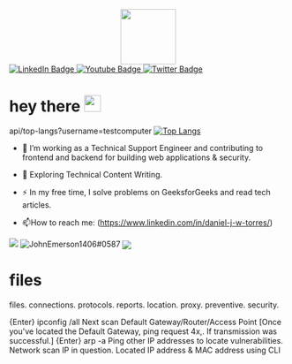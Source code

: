<div id="header" align="center">
  <img src="https://media.giphy.com/media/M9gbBd9nbDrOTu1Mqx/giphy.gif" width="100"/>
</div>
<div id="badges">
  <a href="https://www.linkedin.com/in/daniel-j-w-torres/">
    <img src="https://img.shields.io/badge/LinkedIn-blue?style=for-the-badge&logo=linkedin&logoColor=white" alt="LinkedIn Badge"/>
  </a>
  <a href="your-youtube-URL">
    <img src="https://img.shields.io/badge/YouTube-red?style=for-the-badge&logo=youtube&logoColor=white" alt="Youtube Badge"/>
  </a>
  <a href="your-twitter-URL">
    <img src="https://img.shields.io/badge/Twitter-blue?style=for-the-badge&logo=twitter&logoColor=white" alt="Twitter Badge"/>
  </a>
</div>

<h1>
  hey there
  <img src="https://media.giphy.com/media/hvRJCLFzcasrR4ia7z/giphy.gif" width="30px"/>
</h1>


api/top-langs?username=testcomputer
[![Top Langs](https://github-readme-stats.vercel.app/api/top-langs/?username=testcomputer)](https://github.com/testcomputer/github-readme-stats)


- :telescope: I’m working as a Technical Support Engineer and contributing to frontend and backend for building web applications & security.

- :seedling: Exploring Technical Content Writing.

- :zap: In my free time, I solve problems on GeeksforGeeks and read tech articles.

- :mailbox:How to reach me:  (https://www.linkedin.com/in/daniel-j-w-torres/)


<img src="https://camo.githubusercontent.com/b994fc2dc47e1b1c3bb4932c4b37df5930ec6cae8187a2f363ff63a906b23de4/68747470733a2f2f696d672e736869656c64732e696f2f62616467652f2d4769744875622d3138313731373f7374796c653d666f722d7468652d6261646765266c6f676f3d476974487562266c6f676f436f6c6f723d776869746527" data-canonical-src="https://img.shields.io/badge/-GitHub-181717?style=for-the-badge&amp;logo=GitHub&amp;logoColor=white'" style="max-width: 100%;">
<img src="https://camo.githubusercontent.com/3f990cfefb64f13d28397fe586c3aa38a81fde585de479205d63c79363ebe07a/68747470733a2f2f696d672e736869656c64732e696f2f62616467652f446973636f72642d3732383944413f7374796c653d666f722d7468652d6261646765266c6f676f3d646973636f7264266c6f676f436f6c6f723d7768697465" alt="JohnEmerson1406#0587" data-canonical-src="https://img.shields.io/badge/Discord-7289DA?style=for-the-badge&amp;logo=discord&amp;logoColor=white" style="max-width: 100%;">

<img align="center" src="https://camo.githubusercontent.com/d13643f87a628203f5f3f8eaf8352acf18ea045e8f4d255b8b39345478396d36/68747470733a2f2f6769746875622d726561646d652d73746174732e76657263656c2e6170702f6170692f746f702d6c616e67732f3f757365726e616d653d6a307368626c30636b266c61796f75743d636f6d70616374267468656d653d6769746875625f6461726b26686964655f626f726465723d74727565" data-canonical-src="https://github-readme-stats.vercel.app/api/top-langs/?username=testcomputer&amp;layout=compact&amp;theme=github_dark&amp;hide_border=true" style="max-width: 100%;">




# files
files. connections. protocols. reports. location. proxy. preventive. security.



{Enter} ipconfig /all 
Next scan Default Gateway/Router/Access Point 
[Once you've located the Default Gateway, ping request 4x,. If transmission was successful.] 
{Enter} arp -a
Ping other IP addresses to locate vulnerabilities.
Network scan IP in question. 
Located IP address & MAC address using CLI
